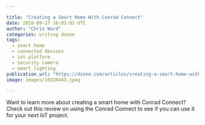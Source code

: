 ```yaml
---

title: "Creating a Smart Home With Conrad Connect"
date: 2018-09-27 16:03:01 UTC
author: "Chris Ward"
categories: writing dzone
tags:
  - smart home
  - connected devices
  - iot platform
  - security camera
  - smart lighting
publication_url: "https://dzone.com/articles/creating-a-smart-home-with-conrad-connect"
image: images/10328443.jpeg

---
```

Want to learn more about creating a smart home with Conrad Connect? Check out this review on using the Conrad Connect to see if you can use it for your next IoT project.

